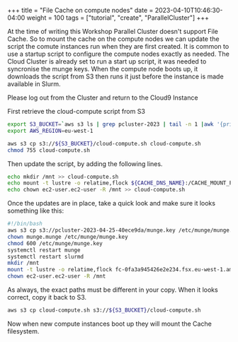 +++
title = "File Cache on compute nodes"
date = 2023-04-10T10:46:30-04:00
weight = 100
tags = ["tutorial", "create", "ParallelCluster"]
+++

At the time of writing this Workshop Parallel Cluster doesn't support File Cache. So to mount the cache on the compute nodes we can update the script the comute instances run when they are first created. It is common to use a startup script to configure the compute nodes exactly as needed. The Cloud Cluster is already set to run a start up script, it was needed to syncronise the munge keys. When the compute node boots up, it downloads the script from S3 then runs it just before the instance is made available in Slurm.

Please log out from the Cluster and return to the Cloud9 Instance

First retrieve the cloud-compute script from S3

```bash
export S3_BUCKET=`aws s3 ls | grep pcluster-2023 | tail -n 1 |awk '{print $3}'`
export AWS_REGION=eu-west-1

aws s3 cp s3://${S3_BUCKET}/cloud-compute.sh cloud-compute.sh
chmod 755 cloud-compute.sh
```

Then update the script, by adding the following lines.

```bash
echo mkdir /mnt >> cloud-compute.sh
echo mount -t lustre -o relatime,flock ${CACHE_DNS_NAME}:/CACHE_MOUNT_POINT /mnt >> cloud-compute.sh
echo chown ec2-user.ec2-user -R /mnt >> cloud-compute.sh
```

Once the updates are in place, take a quick look and make sure it looks something like this:

```bash
#!/bin/bash
aws s3 cp s3://pcluster-2023-04-25-40ece9da/munge.key /etc/munge/munge.key
chown munge.munge /etc/munge/munge.key
chmod 600 /etc/munge/munge.key
systemctl restart munge
systemctl restart slurmd
mkdir /mnt
mount -t lustre -o relatime,flock fc-0fa3a945426e2e234.fsx.eu-west-1.amazonaws.com:/CACHE_MOUNT_POINT /mnt
chown ec2-user.ec2-user -R /mnt
```

As always, the exact paths must be different in your copy. When it looks correct, copy it back to S3.

```bash
aws s3 cp cloud-compute.sh s3://${S3_BUCKET}/cloud-compute.sh 
```

Now when new compute instances boot up they will mount the Cache filesystem.
